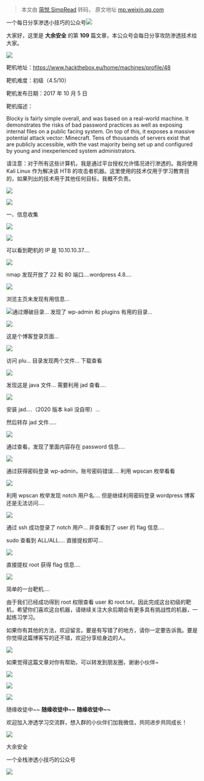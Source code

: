 > 本文由 [简悦 SimpRead](http://ksria.com/simpread/) 转码， 原文地址 [mp.weixin.qq.com](https://mp.weixin.qq.com/s/x3GK7o_jxoWsqKJ0bm7lVA)

一个每日分享渗透小技巧的公众号![](https://mmbiz.qpic.cn/mmbiz_png/O7dWXt4o5KPTQKiaXksbZia7PmHLPX2vnCWsznInTj3b9TFYtTDIYG6lDGJZYYSv72NsVWF24Kjlo4MT29tEOQSg/640?wx_fmt=png)

  

  

大家好，这里是 **大余安全** 的第 **109** 篇文章，本公众号会每日分享攻防渗透技术给大家。

![](https://mmbiz.qpic.cn/mmbiz_png/AhUATAqa6tibYa4zTrlvc4l1rFIH7HV8c7ibcicw1jgibbwVW2zia9JeVCleEKLjkT0RO7sJS34DVSzMJ9sGsIAn5Fg/640?wx_fmt=png)

靶机地址：https://www.hackthebox.eu/home/machines/profile/48

靶机难度：初级（4.5/10）

靶机发布日期：2017 年 10 月 5 日

靶机描述：

Blocky is fairly simple overall, and was based on a real-world machine. It demonstrates the risks of bad password practices as well as exposing internal files on a public facing system. On top of this, it exposes a massive potential attack vector: Minecraft. Tens of thousands of servers exist that are publicly accessible, with the vast majority being set up and configured by young and inexperienced system administrators.

请注意：对于所有这些计算机，我是通过平台授权允许情况进行渗透的。我将使用 Kali Linux 作为解决该 HTB 的攻击者机器。这里使用的技术仅用于学习教育目的，如果列出的技术用于其他任何目标，我概不负责。

![](https://mmbiz.qpic.cn/mmbiz_png/oQI1m5hhwD5Gicl7xUf6kh3ISTH6iacM05s8G12QVAykGzh7S5Po8EgeS5XJvZbiacbS8AuRQJ1VaRic18jlToOhVQ/640?wx_fmt=png)

![](https://mmbiz.qpic.cn/mmbiz_png/0fb0Y1M6icJJia7t9xsBuUuxZQgOLeWHYicicRpfEiahMz3mlpK0icx8qLpfMLDojhD7IwSE2IalXVBBFs9E1Z88Ka3Q/640?wx_fmt=png)

一、信息收集

![](https://mmbiz.qpic.cn/mmbiz_png/PRVgXdHra5CzBfuOaOX4dpiaoOia6WZfdos1RiaJEZJG7nrnxTkXBoianpRmkQTmqkmW3zkbaQqjAu6WwBYAmyGibiaQ/640?wx_fmt=png)

![](https://mmbiz.qpic.cn/mmbiz_png/O7dWXt4o5KMLuticE5cpNXc6y1duWStWLXfmUAWQGlYRG8R95eiaoFNpPcAFyNMh9SugYDCsbWlcKAUmCaG83SVw/640?wx_fmt=png)

可以看到靶机的 IP 是 10.10.10.37....

![](https://mmbiz.qpic.cn/mmbiz_png/O7dWXt4o5KMLuticE5cpNXc6y1duWStWLFKWicnRP64bOcAtLRiaFpUuXc6r9ibGepSHDwVibaWyZ221GDQPWq4ib11g/640?wx_fmt=png)

nmap 发现开放了 22 和 80 端口....wordpress 4.8....

![](https://mmbiz.qpic.cn/mmbiz_png/O7dWXt4o5KMLuticE5cpNXc6y1duWStWLIPCdcvaOMxzW2x7weo2icRcaicZcQ9icDjtPfk9Zd97aeSwuViakftexAg/640?wx_fmt=png)

浏览主页未发现有用信息...

![](https://mmbiz.qpic.cn/mmbiz_png/O7dWXt4o5KMLuticE5cpNXc6y1duWStWL1OhHUmSDxCWvOAjMQDI8jolNMefeMHrkR6m6aetnOuucH3iaNIHFesQ/640?wx_fmt=png)通过爆破目录... 发现了 wp-admin 和 plugins 有用的目录...

![](https://mmbiz.qpic.cn/mmbiz_png/O7dWXt4o5KMLuticE5cpNXc6y1duWStWLs3fDgJxMf7aUBMN7TrBjkuXnO0jhicMq21l9esERESA1icjiaPm9zOibsA/640?wx_fmt=png)

这是个博客登录页面...

![](https://mmbiz.qpic.cn/mmbiz_png/O7dWXt4o5KMLuticE5cpNXc6y1duWStWL4jXibO1Jx3FS6nuTZeGflGVtpKyXly3FjdUk3AaNZyv7NbvJdCHRh0A/640?wx_fmt=png)

访问 plu... 目录发现两个文件... 下载查看

![](https://mmbiz.qpic.cn/mmbiz_png/O7dWXt4o5KMLuticE5cpNXc6y1duWStWLicpbtVacibExBWCslC9hjUpdfySEWiclzBPCjqYhcvD5460KgsQkjFZMg/640?wx_fmt=png)

发现这是 java 文件... 需要利用 jad 查看....

![](https://mmbiz.qpic.cn/mmbiz_png/O7dWXt4o5KMLuticE5cpNXc6y1duWStWLVhcgLnu2PcwnR5zkWwXSRt8VfD8uOazQJHFr24fX0agobjItnzniaFA/640?wx_fmt=png)

安装 jad....（2020 版本 kali 没自带）...

然后转存 jad 文件.....

![](https://mmbiz.qpic.cn/mmbiz_png/O7dWXt4o5KMLuticE5cpNXc6y1duWStWLiadP3GSzkVnQnibQf8fRQmgrhshURCus4ePiaP1z8DGkZx4D5C3TKrgGg/640?wx_fmt=png)

通过查看，发现了里面内容存在 password 信息....

![](https://mmbiz.qpic.cn/mmbiz_png/O7dWXt4o5KMLuticE5cpNXc6y1duWStWLaNdbZPdAZiaZo3byNwcsL6sVBQXyb40M18k2maehMxsB0jNIb1sNbPA/640?wx_fmt=png)

通过获得密码登录 wp-admin，账号密码错误.... 利用 wpscan 枚举看看

![](https://mmbiz.qpic.cn/mmbiz_png/O7dWXt4o5KMLuticE5cpNXc6y1duWStWLecKUEteQYREAXLniceUCiaMf9uic64MWHmfUnClFEKibdpPaAxzULSZ38g/640?wx_fmt=png)

利用 wpscan 枚举发现 notch 用户名.... 但是继续利用密码登录 wordpress 博客还是无法访问....

![](https://mmbiz.qpic.cn/mmbiz_png/O7dWXt4o5KMLuticE5cpNXc6y1duWStWL6piaOYc2oLGA3Spnib7jLTb4JgbJgxe1ctZ95fEFlCCkB05zysE8x3Tg/640?wx_fmt=png)

通过 ssh 成功登录了 notch 用户... 并查看到了 user 的 flag 信息....

sudo 查看到 ALL/ALL.... 直接提权即可...

![](https://mmbiz.qpic.cn/mmbiz_png/O7dWXt4o5KMLuticE5cpNXc6y1duWStWLRvVr6uLYQ55wemhfUlK36CQZfszQEp2x8OtkjbKbmQCroohKgQHEJA/640?wx_fmt=png)

直接提权 root 获得 flag 信息....

![](https://mmbiz.qpic.cn/mmbiz_png/AhUATAqa6tibYa4zTrlvc4l1rFIH7HV8c7ibcicw1jgibbwVW2zia9JeVCleEKLjkT0RO7sJS34DVSzMJ9sGsIAn5Fg/640?wx_fmt=png)

简单的一台靶机....

由于我们已经成功得到 root 权限查看 user 和 root.txt，因此完成这台初级的靶机，希望你们喜欢这台机器，请继续关注大余后期会有更多具有挑战性的机器，一起练习学习。

如果你有其他的方法，欢迎留言。要是有写错了的地方，请你一定要告诉我。要是你觉得这篇博客写的还不错，欢迎分享给身边的人。

![](https://mmbiz.qpic.cn/mmbiz_png/oQI1m5hhwD5Gicl7xUf6kh3ISTH6iacM05s8G12QVAykGzh7S5Po8EgeS5XJvZbiacbS8AuRQJ1VaRic18jlToOhVQ/640?wx_fmt=png)

如果觉得这篇文章对你有帮助，可以转发到朋友圈，谢谢小伙伴~

![](https://mmbiz.qpic.cn/mmbiz_png/c5xrRn4430AnqkfAJc38Vpnc5XiaADLTjiciciaibYU4EHw3Nuh7YMtuB0hz3sb8Em9iatt5skAsibuuysPLdLY5LtWOw/640?wx_fmt=png)

![](https://mmbiz.qpic.cn/mmbiz_png/p3lIbvldZiabdI5iaCb3icRhtygUuo2sp6Hcdq0ANlpy5W3gL628uq032jsoVnGnl6HdGrgDXjfazFtkp6IInibDdQ/640?wx_fmt=png)

![](https://mmbiz.qpic.cn/mmbiz_png/O7dWXt4o5KPqjaFWwyrrhiciahSpOibxqKvSIFX0iaPcG00CjYIwQDwIDeIicmFMlOVNyhWYVSE8pJK566UK3YOUNWQ/640?wx_fmt=png)

随缘收徒中~~ **随缘收徒中~~** **随缘收徒中~~**

欢迎加入渗透学习交流群，想入群的小伙伴们加我微信，共同进步共同成长！

![](https://mmbiz.qpic.cn/mmbiz_png/ndicuTO22p6ibN1yF91ZicoggaJJZX3vQ77Vhx81O5GRyfuQoBRjpaUyLOErsSo8PwNYlT1XzZ6fbwQuXBRKf4j3Q/640?wx_fmt=png)  

大余安全

一个全栈渗透小技巧的公众号

![](https://mmbiz.qpic.cn/mmbiz_png/O7dWXt4o5KPTQKiaXksbZia7PmHLPX2vnCSsnsc7MHh257oYRic1MOT8qibABNUEnTq9DUL7QBwnS52EheJf4m8iaTQ/640?wx_fmt=png)